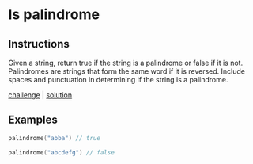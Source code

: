 # Is palindrome

## Instructions

Given a string, return true if the string is a palindrome or false if it is not. Palindromes are strings that form the
same word if it is reversed. Include spaces and punctuation in determining if the string is a palindrome.

[challenge](challenge.kt) | [solution](solution.kt)

## Examples

```kotlin
palindrome("abba") // true

palindrome("abcdefg") // false
```
